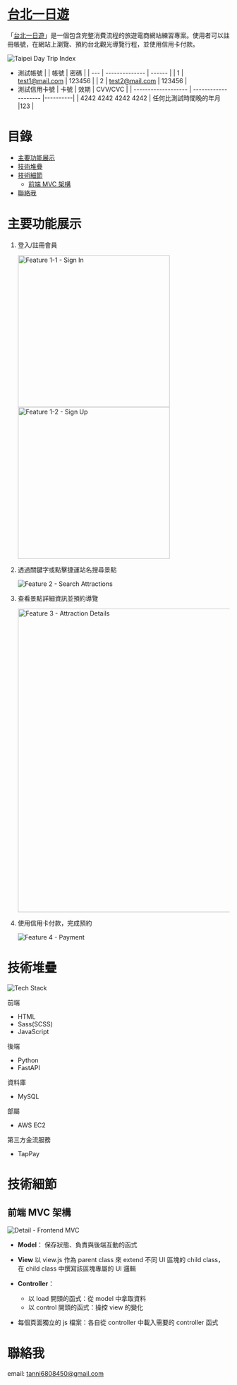 # [台北一日遊](http://57.182.192.24:8000/)

「[台北一日遊](http://57.182.192.24:8000/)」是一個包含完整消費流程的旅遊電商網站練習專案。使用者可以註冊帳號，在網站上瀏覽、預約台北觀光導覽行程，並使用信用卡付款。

![Taipei Day Trip Index](/assets/taipei-day-trip_index.png)

- 測試帳號
  | | 帳號 | 密碼 |
  | --- | -------------- | ------ |
  | 1 | test1@mail.com | 123456 |
  | 2 | test2@mail.com | 123456 |
- 測試信用卡號
  | 卡號 | 效期 | CVV/CVC |
  | ------------------- | -------------------- |----------|
  | 4242 4242 4242 4242 | 任何比測試時間晚的年月 |123 |

# 目錄

- [主要功能展示](#主要功能展示)
- [技術堆疊](#技術堆疊)
- [技術細節](#功能及技術細節)
  - [前端 MVC 架構](#前端-mvc-架構)
- [聯絡我](#聯絡我)

# 主要功能展示

1. 登入/註冊會員

   <img alt="Feature 1-1 - Sign In" src='./assets/feature_1-1.png' width="344px"/> <img alt="Feature 1-2 - Sign Up" src='./assets/feature_1-2.png' width="344px"/>

2. 透過關鍵字或點擊捷運站名搜尋景點

   ![Feature 2 - Search Attractions](./assets/feature_2.gif)

3. 查看景點詳細資訊並預約導覽

   <img alt="Feature 3 - Attraction Details" src='./assets/feature_3.png' width="688px"/>

4. 使用信用卡付款，完成預約

   ![Feature 4 - Payment](./assets/feature_4.gif)

# 技術堆疊

![Tech Stack](./assets/tech-stack.png)

前端

- HTML
- Sass(SCSS)
- JavaScript

後端

- Python
- FastAPI

資料庫

- MySQL

部屬

- AWS EC2

第三方金流服務

- TapPay

# 技術細節

## 前端 MVC 架構

![Detail - Frontend MVC](./assets/detail_frontend.png)

- **Model**： 保存狀態、負責與後端互動的函式

- **View** 以 view.js 作為 parent class 來 extend 不同 UI 區塊的 child class，在 child class 中撰寫該區塊專屬的 UI 邏輯

- **Controller**：

  - 以 load 開頭的函式：從 model 中拿取資料
  - 以 control 開頭的函式：操控 view 的變化

- 每個頁面獨立的 js 檔案：各自從 controller 中載入需要的 controller 函式

# 聯絡我

email: [tanni6808450@gmail.com](mailto:tanni6808450@gmail.com)
